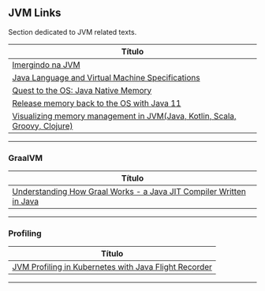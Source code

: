 ## JVM Links

Section dedicated to JVM related texts.

|**Título**|
|---|
|[Imergindo na JVM]|
|[Java Language and Virtual Machine Specifications]|
|[Quest to the OS: Java Native Memory]|
|[Release memory back to the OS with Java 11]|
|[Visualizing memory management in JVM(Java, Kotlin, Scala, Groovy, Clojure)]|
--------------


### GraalVM
|**Título** |
|---|
|[Understanding How Graal Works - a Java JIT Compiler Written in Java]|
------------


### Profiling
|**Título** |
|---|
|[JVM Profiling in Kubernetes with Java Flight Recorder]|
------------



[comment]: # (JVM)
[Imergindo na JVM]: <https://otaviojava.gitbooks.io/imergindo-na-jvm/pt-br/index.html>
[Java Language and Virtual Machine Specifications]: <https://docs.oracle.com/javase/specs/index.html>
[Quest to the OS: Java Native Memory]: <https://blog.picnic.nl/quest-to-the-os-java-native-memory-5d3ef68ffc0a>
[Release memory back to the OS with Java 11]: <https://thomas.preissler.me/blog/2021/05/02/release-memory-back-to-the-os-with-java-11.html>
[Visualizing memory management in JVM(Java, Kotlin, Scala, Groovy, Clojure)]: <https://dev.to/deepu105/visualizing-memory-management-in-jvm-java-kotlin-scala-groovy-clojure-19le>


[comment]: # (Profiling)
[JVM Profiling in Kubernetes with Java Flight Recorder
]: <https://tech.olx.com/jvm-profiling-in-kubernetes-with-java-flight-recorder-b39a6181a99c>


[comment]: # (GralVM)
[Understanding How Graal Works - a Java JIT Compiler Written in Java]: <https://chrisseaton.com/truffleruby/jokerconf17/>